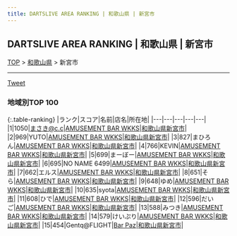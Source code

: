 ```yaml
---
title: DARTSLIVE AREA RANKING | 和歌山県 | 新宮市
---
```

## DARTSLIVE AREA RANKING | 和歌山県 | 新宮市

[TOP](/rank/) > [和歌山県](/rank/和歌山県/) > 新宮市

___

<a href="https://twitter.com/share?ref_src=twsrc%5Etfw" data-text="DARTSLIVE AREA RANKING | 和歌山県新宮市" class="twitter-share-button" data-via="DARTSLIVE" data-hashtags="DARTSLIVE" data-related="DARTSLIVE" data-show-count="false">Tweet</a>

### 地域別TOP 100

{:.table-ranking}
|ランク|スコア|名前|店名|所在地|
|---|---|---|---|---|
|1|1050|まさき@c.c|<a href="https://search.dartslive.com/jp/shop/7fbec8c8ac5ab04a0d9b047a20a7ba1e">AMUSEMENT BAR WKKS</a>|<a href="和歌山県/新宮市">和歌山県新宮市</a>|
|2|969|YUTO|<a href="https://search.dartslive.com/jp/shop/7fbec8c8ac5ab04a0d9b047a20a7ba1e">AMUSEMENT BAR WKKS</a>|<a href="和歌山県/新宮市">和歌山県新宮市</a>|
|3|827|まひろん|<a href="https://search.dartslive.com/jp/shop/7fbec8c8ac5ab04a0d9b047a20a7ba1e">AMUSEMENT BAR WKKS</a>|<a href="和歌山県/新宮市">和歌山県新宮市</a>|
|4|766|KEVIN|<a href="https://search.dartslive.com/jp/shop/7fbec8c8ac5ab04a0d9b047a20a7ba1e">AMUSEMENT BAR WKKS</a>|<a href="和歌山県/新宮市">和歌山県新宮市</a>|
|5|699|まーぼー|<a href="https://search.dartslive.com/jp/shop/7fbec8c8ac5ab04a0d9b047a20a7ba1e">AMUSEMENT BAR WKKS</a>|<a href="和歌山県/新宮市">和歌山県新宮市</a>|
|6|695|NO NAME 6499|<a href="https://search.dartslive.com/jp/shop/7fbec8c8ac5ab04a0d9b047a20a7ba1e">AMUSEMENT BAR WKKS</a>|<a href="和歌山県/新宮市">和歌山県新宮市</a>|
|7|662|エルス|<a href="https://search.dartslive.com/jp/shop/7fbec8c8ac5ab04a0d9b047a20a7ba1e">AMUSEMENT BAR WKKS</a>|<a href="和歌山県/新宮市">和歌山県新宮市</a>|
|8|651|そら|<a href="https://search.dartslive.com/jp/shop/7fbec8c8ac5ab04a0d9b047a20a7ba1e">AMUSEMENT BAR WKKS</a>|<a href="和歌山県/新宮市">和歌山県新宮市</a>|
|9|648|ゆめ|<a href="https://search.dartslive.com/jp/shop/7fbec8c8ac5ab04a0d9b047a20a7ba1e">AMUSEMENT BAR WKKS</a>|<a href="和歌山県/新宮市">和歌山県新宮市</a>|
|10|635|syota|<a href="https://search.dartslive.com/jp/shop/7fbec8c8ac5ab04a0d9b047a20a7ba1e">AMUSEMENT BAR WKKS</a>|<a href="和歌山県/新宮市">和歌山県新宮市</a>|
|11|608|ひで|<a href="https://search.dartslive.com/jp/shop/7fbec8c8ac5ab04a0d9b047a20a7ba1e">AMUSEMENT BAR WKKS</a>|<a href="和歌山県/新宮市">和歌山県新宮市</a>|
|12|596|だいご|<a href="https://search.dartslive.com/jp/shop/7fbec8c8ac5ab04a0d9b047a20a7ba1e">AMUSEMENT BAR WKKS</a>|<a href="和歌山県/新宮市">和歌山県新宮市</a>|
|13|588|みつき|<a href="https://search.dartslive.com/jp/shop/7fbec8c8ac5ab04a0d9b047a20a7ba1e">AMUSEMENT BAR WKKS</a>|<a href="和歌山県/新宮市">和歌山県新宮市</a>|
|14|579|けいぷり|<a href="https://search.dartslive.com/jp/shop/7fbec8c8ac5ab04a0d9b047a20a7ba1e">AMUSEMENT BAR WKKS</a>|<a href="和歌山県/新宮市">和歌山県新宮市</a>|
|15|454|Gentq@FLIGHT|<a href="https://search.dartslive.com/jp/shop/31817f0d2319720a0d9b047a20a7ba1e">Bar Paz</a>|<a href="和歌山県/新宮市">和歌山県新宮市</a>|



<script src="https://cdnjs.cloudflare.com/ajax/libs/jquery/3.6.1/jquery.min.js" integrity="sha512-aVKKRRi/Q/YV+4mjoKBsE4x3H+BkegoM/em46NNlCqNTmUYADjBbeNefNxYV7giUp0VxICtqdrbqU7iVaeZNXA==" crossorigin="anonymous" referrerpolicy="no-referrer"></script>
<script src="https://cdnjs.cloudflare.com/ajax/libs/jquery.tablesorter/2.31.3/js/jquery.tablesorter.min.js" integrity="sha512-qzgd5cYSZcosqpzpn7zF2ZId8f/8CHmFKZ8j7mU4OUXTNRd5g+ZHBPsgKEwoqxCtdQvExE5LprwwPAgoicguNg==" crossorigin="anonymous" referrerpolicy="no-referrer"></script>
<link rel="stylesheet" href="https://cdnjs.cloudflare.com/ajax/libs/jquery.tablesorter/2.31.3/css/theme.default.min.css" integrity="sha512-wghhOJkjQX0Lh3NSWvNKeZ0ZpNn+SPVXX1Qyc9OCaogADktxrBiBdKGDoqVUOyhStvMBmJQ8ZdMHiR3wuEq8+w==" crossorigin="anonymous" referrerpolicy="no-referrer" />
<script>
$(function() {
    $(".table-ranking").tablesorter({sortList:[[0, 0]]});
});
</script>

<script async src="https://platform.twitter.com/widgets.js" charset="utf-8"></script>